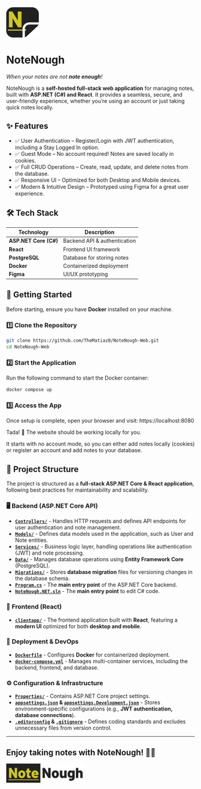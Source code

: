 ![NoteNough logo](clientapp/public/favicon.png)
# NoteNough
*When your notes are not **note enough**!*

NoteNough is a **self-hosted full-stack web application** for managing notes, built with **ASP.NET (C#) and React**. It provides a seamless, secure, and user-friendly experience, whether you’re using an account or just taking quick notes locally.

## ✨ Features
- ✅ User Authentication – Register/Login with JWT authentication, including a Stay Logged In option.
- ✅ Guest Mode – No account required! Notes are saved locally in cookies.
- ✅ Full CRUD Operations – Create, read, update, and delete notes from the database.
- ✅ Responsive UI – Optimized for both Desktop and Mobile devices.
- ✅ Modern & Intuitive Design – Prototyped using Figma for a great user experience.

## 🛠️ Tech Stack  
| Technology  | Description |  
|-------------|------------|  
| **ASP.NET Core (C#)** | Backend API & authentication |  
| **React** | Frontend UI framework |  
| **PostgreSQL** | Database for storing notes |  
| **Docker** | Containerized deployment |  
| **Figma** | UI/UX prototyping |  

## 🚀 Getting Started  
Before starting, ensure you have **Docker** installed on your machine.  

### 1️⃣ Clone the Repository  
```sh  
git clone https://github.com/TheMatiaz0/NoteNough-Web.git  
cd NoteNough-Web  
```

### 2️⃣ Start the Application
Run the following command to start the Docker container:
```sh
docker compose up
```

### 3️⃣ Access the App
Once setup is complete, open your browser and visit:
https://localhost:8080

Tada! 🎉 The website should be working locally for you.

It starts with no account mode, so you can either add notes locally (cookies) or register an account and add notes to your database.

## 📁 Project Structure  

The project is structured as a **full-stack ASP.NET Core & React application**, following best practices for maintainability and scalability.  

### 🖥️ **Backend (ASP.NET Core API)**  

- [**`Controllers/`**](Controllers/) - Handles HTTP requests and defines API endpoints for user authentication and note management.  
- [**`Models/`**](Models/) - Defines data models used in the application, such as User and Note entities.  
- [**`Services/`**](Services/) - Business logic layer, handling operations like authentication (JWT) and note processing.  
- [**`Data/`**](Data/) - Manages database operations using **Entity Framework Core** (PostgreSQL).  
- [**`Migrations/`**](Migrations/) - Stores **database migration** files for versioning changes in the database schema.  
- **[`Program.cs`](Program.cs)** - The **main entry point** of the ASP.NET Core backend.  
- **[`NoteNough.NET.sln`](NoteNough.NET.sln)** - The **main entry point** to edit C# code.

### 🎨 **Frontend (React)**  

- [**`clientapp/`**](clientapp/) - The frontend application built with **React**, featuring a **modern UI** optimized for both **desktop and mobile**. 

### 🐳 **Deployment & DevOps**  

- [**`Dockerfile`**](Dockerfile) - Configures **Docker** for containerized deployment.  
- [**`docker-compose.yml`**](docker-compose.yml) - Manages multi-container services, including the backend, frontend, and database.  

### ⚙️ **Configuration & Infrastructure**  

- [**`Properties/`**](Properties/) - Contains ASP.NET Core project settings.  
- **[`appsettings.json`](appsettings.json) & [`appsettings.Development.json`](appsettings.Development.json)** - Stores environment-specific configurations (e.g., **JWT authentication, database connections**).  
- **[`.editorconfig`](.editorconfig) & [`.gitignore`](.gitignore)** - Defines coding standards and excludes unnecessary files from version control.  

---
Enjoy taking notes with NoteNough! 📝🚀
---

![NoteNough header](clientapp/public/logo.png)
